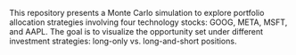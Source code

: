 This repository presents a Monte Carlo simulation to explore portfolio allocation strategies involving four technology stocks: GOOG, META, MSFT, and AAPL. The goal is to visualize the opportunity set under different investment strategies: long-only vs. long-and-short positions.
